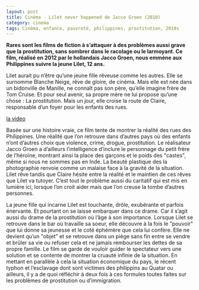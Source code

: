 ```yaml
---
layout: post
title: Cinéma - Lilet never happened de Jacco Groen (2010)
category: cinema
tags: Cinéma, enfance, pauvreté, philippines, prostitution, 2010s
---
```

**Rares sont les films de fiction à s’attaquer à des problèmes aussi grave que la prostitution, sans sombrer dans le racolage ou le larmoyant. Ce film, réalisé en 2012 par le hollandais Jacco Groen, nous emmène aux Philippines suivre la jeune Lilet, 12 ans.**

Lilet aurait pu n’être qu’une jeune fille rêveuse comme les autres. Elle se surnomme Blanche Neige, rêve de gloire, de cinéma. Mais elle est née dans un bidonville de Manille, ne connaît pas son père, qu’elle imagine frère de Tom Cruise. Et pour seul avenir, sa propre mère ne lui propose qu’une chose : La prostitution. Mais un jour, elle croise la route de Claire, responsable d’un foyer pour les enfants des rues.

[la video](https://www.youtube.com/watch?v=ZD_aGdeUSsk)

Basée sur une histoire vraie, ce film tente de montrer la réalité des rues des Philippines. Une réalité que l’on retrouve dans d’autres pays où des enfants n’ont d’autres choix que violence, crime, drogue, prostitution. Le réalisateur Jacco Groen a d’ailleurs l’intelligence d’inclure le personnage du petit frère de l’héroïne, montrant ainsi la place des garçons et le poids des "castes", même si nous ne sommes pas en Inde. La beauté plastique des la photographie renvoie comme un malaise face à la gravité de la situation. Lilet rêve tandis que Claire hésite entre la réalité et le maintien de ces rêves que Lilet va tutoyer. C’est tout le problème aussi du caritatif qui est mis en lumière ici, lorsque l’on croit aider mais que l’on creuse la tombe d’autres personnes.

La jeune fille qui incarne Lilet est touchante, drôle, exubérante et parfois énervante. Et pourtant on se laisse embarquer dans ce drame. Car il s’agit aussi du drame de la prostitution où l’âge à son importance. Lorsque Lilet se retrouve dans le bar où travaille sa soeur, elle découvre à la fois le "pouvoir" que lui donne sa jeunesse et le coté éphémère que cela lui confère. Elle ne devient qu’un "objet" et se retrouve dans un piège sans fin entre se vendre et brûler sa vie ou refuser cela et ne jamais rembourser les dettes de sa propre famille. Le film se garde de vouloir guider le spectateur vers une solution et se contente de montrer la cruauté infinie de la situation. En mettant en parallèle à cela la situation économique du pays, le récent typhon et l’esclavage dont sont victimes des philippins au Quatar ou ailleurs, il y a de quoi réfléchir à deux fois à ces formules toutes faites sur les problèmes de prostitution ou d’immigration.
